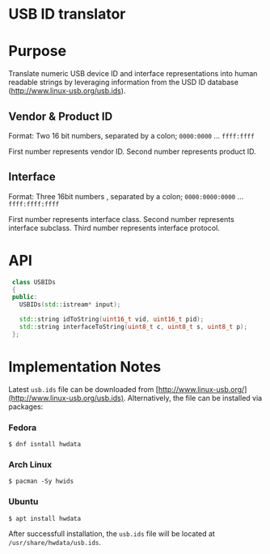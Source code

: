 USB ID translator
=================

# Purpose

Translate numeric USB device ID and interface representations into human readable strings by leveraging information from the USD ID database (http://www.linux-usb.org/usb.ids).

## Vendor & Product ID

Format: Two 16 bit numbers, separated by a colon; `0000:0000` ... `ffff:ffff`

First number represents vendor ID.
Second number represents product ID.

## Interface

Format: Three 16bit numbers
, separated by a colon; `0000:0000:0000` ... `ffff:ffff:ffff`

First number represents interface class.
Second number represents interface subclass.
Third number represents interface protocol.

# API
```c++
 class USBIDs
 {
 public:
   USBIDs(std::istream* input);

   std::string idToString(uint16_t vid, uint16_t pid);
   std::string interfaceToString(uint8_t c, uint8_t s, uint8_t p);
 };
 ```

# Implementation Notes
Latest `usb.ids` file can be downloaded from [http://www.linux-usb.org/](http://www.linux-usb.org/usb.ids).
Alternatively, the file can be installed via packages:

### Fedora
`$ dnf isntall hwdata`
### Arch Linux
`$ pacman -Sy hwids`
### Ubuntu
`$ apt install hwdata`

After successfull installation, the `usb.ids` file will be located at `/usr/share/hwdata/usb.ids`.
